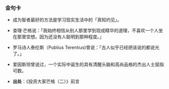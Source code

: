 ### **金句卡**

- 成为智者最好的方法是学习现实生活中的「真知灼见」。
- 查理·芒格说：「我始终相信从别人那里学到现成精华的道理，不喜欢一个人坐在那里空想。因为还没有人聪明到那种程度。」
- 罗马诗人泰伦斯（Publius Terentius)曾说：「古人似乎已经把该说的都说光了。」
- 爱因斯坦曾说过，一个实际中诞生的具有清醒头脑和高尚品格的杰出人士屈指可数。

- **出处**：《投资大家芒格（二）》前言
